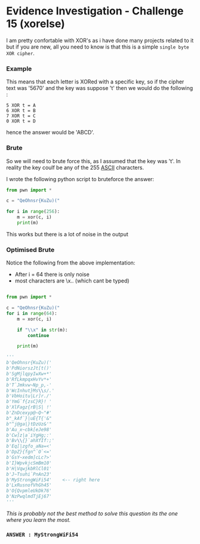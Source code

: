 # Evidence Investigation - Challenge 15 (xorelse)

I am pretty confortable with XOR's as i have done many projects related to it but if you are new, all you need to know is that this is a simple `single byte XOR cipher`.

### Example
This means that each letter is XORed with a specific key, so if the cipher text was '5670' and the key was suppose 't' then we would do the following :
```
5 XOR t = A
6 XOR t = B
7 XOR t = C
0 XOR t = D
```
hence the answer would be 'ABCD'.

### Brute

So we will need to brute force this, as I assumed that the key was 't'. In reality the key coulf be any of the 255 [ASCII](https://theasciicode.com.ar/) characters.

I wrote the following python script to bruteforce the answer:

```python
from pwn import *

c = "QeOhnsr{KuZu)("

for i in range(256):
	m = xor(c, i)
	print(m)
```

This works but there is a lot of noise in the output

### Optimised Brute

Notice the following from the above implementation:

- After i = 64 there is only noise
- most characters are \x.. (which cant be typed) 

```python

from pwn import *

c = "QeOhnsr{KuZu)("
for i in range(64):
	m = xor(c, i)

	if "\\x" in str(m):
		continue

	print(m)

'''
b'QeOhnsr{KuZu)('
b'PdNiorszJt[t()'
b'SgMjlqpyIwXw+*'
b'RfLkmpqxHvYv*+'
b'T`Jmkvw~Np_p,-'
b'WcInhut}Ms\\s/.'
b'VbHoitu|Lr]r./'
b'YmG`f{zsC}R}! '
b'XlFagz{rB|S| !'
b'ZnDcexyp@~Q~"#'
b"_kAf`}|uE{T{'&"
b"^j@ga|}tDzUz&'"
b'Au_x~cbk[eJe98'
b'Cw]z|a`iYgHg;:'
b'Bv\\{}`ahXfIf:;'
b'Eq[|zgfo_aNa=<'
b'DpZ}{fgn^`O`<='
b'GsY~xedm]cLc?>'
b'I}WpvkjcSmBm10'
b'H|VqwjkbRlCl01'
b'J~Tsuhi`PnAn23'
b'MyStrongWiFi54'    <-- right here
b'LxRusnofVhGh45'
b'O{QvpmleUkDk76'
b'NzPwqlmdTjEj67'
'''
```

*This is probably not the best method to solve this question its the one where you learn the most.*

### `ANSWER : MyStrongWiFi54`
